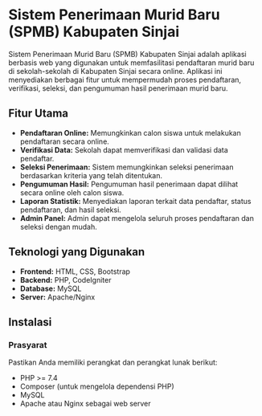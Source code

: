 # Sistem Penerimaan Murid Baru (SPMB) Kabupaten Sinjai

Sistem Penerimaan Murid Baru (SPMB) Kabupaten Sinjai adalah aplikasi berbasis web yang digunakan untuk memfasilitasi pendaftaran murid baru di sekolah-sekolah di Kabupaten Sinjai secara online. Aplikasi ini menyediakan berbagai fitur untuk mempermudah proses pendaftaran, verifikasi, seleksi, dan pengumuman hasil penerimaan murid baru.

## Fitur Utama

- **Pendaftaran Online:** Memungkinkan calon siswa untuk melakukan pendaftaran secara online.
- **Verifikasi Data:** Sekolah dapat memverifikasi dan validasi data pendaftar.
- **Seleksi Penerimaan:** Sistem memungkinkan seleksi penerimaan berdasarkan kriteria yang telah ditentukan.
- **Pengumuman Hasil:** Pengumuman hasil penerimaan dapat dilihat secara online oleh calon siswa.
- **Laporan Statistik:** Menyediakan laporan terkait data pendaftar, status pendaftaran, dan hasil seleksi.
- **Admin Panel:** Admin dapat mengelola seluruh proses pendaftaran dan seleksi dengan mudah.

## Teknologi yang Digunakan

- **Frontend:** HTML, CSS, Bootstrap
- **Backend:** PHP, CodeIgniter
- **Database:** MySQL
- **Server:** Apache/Nginx

## Instalasi

### Prasyarat

Pastikan Anda memiliki perangkat dan perangkat lunak berikut:

- PHP >= 7.4
- Composer (untuk mengelola dependensi PHP)
- MySQL
- Apache atau Nginx sebagai web server

